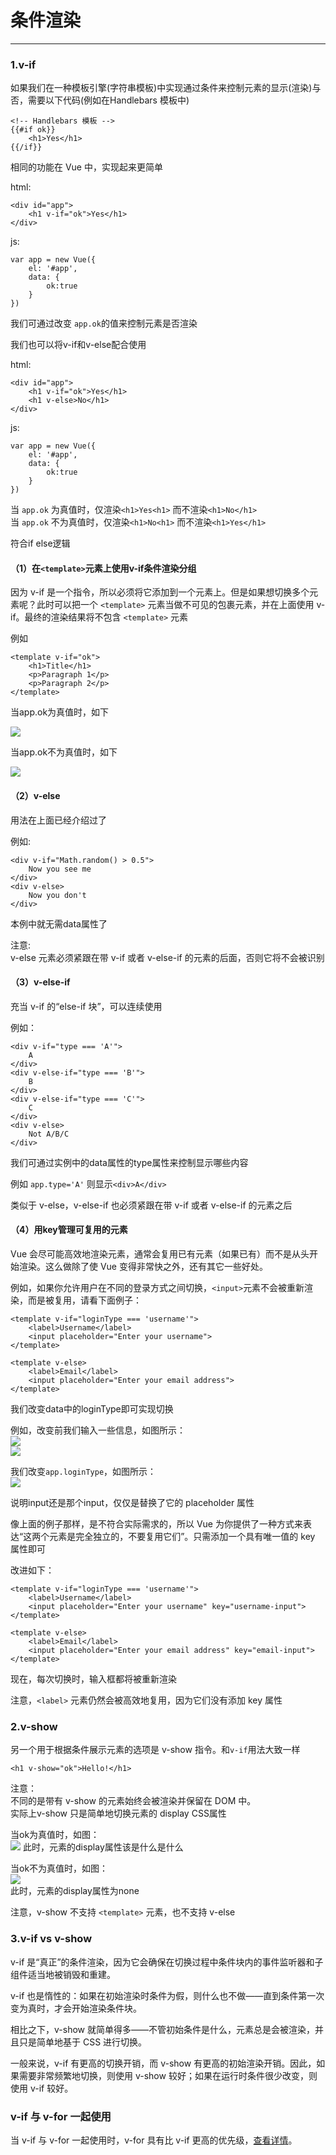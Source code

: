 # 条件渲染

***

### 1.v-if

如果我们在一种模板引擎(字符串模板)中实现通过条件来控制元素的显示(渲染)与否，需要以下代码(例如在Handlebars 模板中)  

	<!-- Handlebars 模板 -->
	{{#if ok}}
  		<h1>Yes</h1>
	{{/if}}

相同的功能在 Vue 中，实现起来更简单  

html:

    <div id="app">
    	<h1 v-if="ok">Yes</h1>
  	</div>

js:
	
	var app = new Vue({
    	el: '#app',
    	data: {
      		ok:true
	  	}
  	})

我们可通过改变 `app.ok`的值来控制元素是否渲染

我们也可以将v-if和v-else配合使用

html:

  	<div id="app">
    	<h1 v-if="ok">Yes</h1>
    	<h1 v-else>No</h1>
  	</div>

js:

	var app = new Vue({
    	el: '#app',
    	data: {
      		ok:true
	  	}
  	})

当 `app.ok` 为真值时，仅渲染`<h1>Yes<h1>` 而不渲染`<h1>No</h1>`  
当 `app.ok` 不为真值时，仅渲染`<h1>No<h1>` 而不渲染`<h1>Yes</h1>`  

符合if else逻辑


#### （1）在`<template>`元素上使用v-if条件渲染分组

因为 v-if 是一个指令，所以必须将它添加到一个元素上。但是如果想切换多个元素呢？此时可以把一个 `<template>` 元素当做不可见的包裹元素，并在上面使用 v-if。最终的渲染结果将不包含 `<template>` 元素

例如

	<template v-if="ok">
  		<h1>Title</h1>
  		<p>Paragraph 1</p>
  		<p>Paragraph 2</p>
	</template>

当app.ok为真值时，如下  

![](./images/p6_1.png)

当app.ok不为真值时，如下

![](./images/p6_2.png)

#### （2）v-else

用法在上面已经介绍过了  

例如:

	<div v-if="Math.random() > 0.5">
  		Now you see me
	</div>
	<div v-else>
  		Now you don't
	</div>

本例中就无需data属性了

注意:  
v-else 元素必须紧跟在带 v-if 或者 v-else-if 的元素的后面，否则它将不会被识别


#### （3）v-else-if

充当 v-if 的“else-if 块”，可以连续使用  

例如：

	<div v-if="type === 'A'">
  		A
	</div>
	<div v-else-if="type === 'B'">
  		B
	</div>
	<div v-else-if="type === 'C'">
  		C
	</div>
	<div v-else>
  		Not A/B/C
	</div>

我们可通过实例中的data属性的type属性来控制显示哪些内容  

例如 `app.type='A'` 则显示`<div>A</div>`

类似于 v-else，v-else-if 也必须紧跟在带 v-if 或者 v-else-if 的元素之后

#### （4）用key管理可复用的元素

Vue 会尽可能高效地渲染元素，通常会复用已有元素（如果已有）而不是从头开始渲染。这么做除了使 Vue 变得非常快之外，还有其它一些好处。

例如，如果你允许用户在不同的登录方式之间切换，`<input>`元素不会被重新渲染，而是被复用，请看下面例子：

	<template v-if="loginType === 'username'">
  		<label>Username</label>
  		<input placeholder="Enter your username">
	</template>

	<template v-else>
  		<label>Email</label>
  		<input placeholder="Enter your email address">
	</template>

我们改变data中的loginType即可实现切换  

例如，改变前我们输入一些信息，如图所示：  
![](./images/p6_3.png)  
![](./images/p6_4.png)  

我们改变`app.loginType`，如图所示：  
![](./images/p6_5.png)  

说明input还是那个input，仅仅是替换了它的 placeholder 属性  

像上面的例子那样，是不符合实际需求的，所以 Vue 为你提供了一种方式来表达“这两个元素是完全独立的，不要复用它们”。只需添加一个具有唯一值的 key 属性即可

改进如下：

	<template v-if="loginType === 'username'">
  		<label>Username</label>
  		<input placeholder="Enter your username" key="username-input">
	</template>

	<template v-else>
  		<label>Email</label>
  		<input placeholder="Enter your email address" key="email-input">
	</template>

现在，每次切换时，输入框都将被重新渲染

注意，`<label>` 元素仍然会被高效地复用，因为它们没有添加 key 属性	

### 2.v-show

另一个用于根据条件展示元素的选项是 v-show 指令。和`v-if`用法大致一样

	<h1 v-show="ok">Hello!</h1>

注意：   
不同的是带有 v-show 的元素始终会被渲染并保留在 DOM 中。  
实际上v-show 只是简单地切换元素的 display CSS属性  

当ok为真值时，如图：  
![](./images/p6_06.png)
此时，元素的display属性该是什么是什么

当ok不为真值时，如图：  
![](./images/p6_7.png)  
此时，元素的display属性为none  

注意，v-show 不支持 `<template>` 元素，也不支持 v-else  

### 3.v-if vs v-show

v-if 是“真正”的条件渲染，因为它会确保在切换过程中条件块内的事件监听器和子组件适当地被销毁和重建。

v-if 也是惰性的：如果在初始渲染时条件为假，则什么也不做——直到条件第一次变为真时，才会开始渲染条件块。

相比之下，v-show 就简单得多——不管初始条件是什么，元素总是会被渲染，并且只是简单地基于 CSS 进行切换。

一般来说，v-if 有更高的切换开销，而 v-show 有更高的初始渲染开销。因此，如果需要非常频繁地切换，则使用 v-show 较好；如果在运行时条件很少改变，则使用 v-if 较好。


### v-if 与 v-for 一起使用

当 v-if 与 v-for 一起使用时，v-for 具有比 v-if 更高的优先级，[查看详情](https://cn.vuejs.org/v2/guide/list.html#v-for-with-v-if)。



